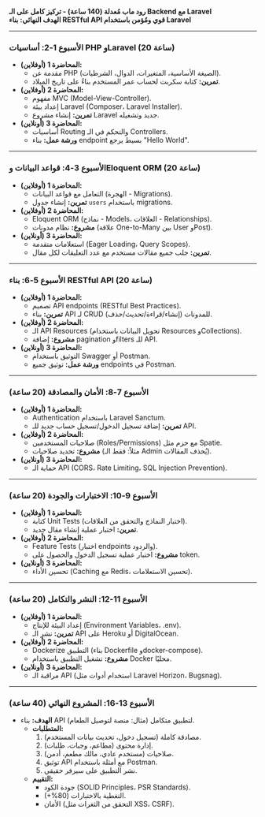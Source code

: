 **رود ماب مُعدلة (140 ساعة) - تركيز كامل على الـ Backend مع Laravel**  
**الهدف النهائي: بناء RESTful API قوي ومُؤمن باستخدام Laravel**  

---

### **الأسبوع 1-2: أساسيات PHP وLaravel (20 ساعة)**  
- **المحاضرة 1 (أوفلاين):**  
  - مقدمة عن PHP (الصيغة الأساسية، المتغيرات، الدوال، الشرطيات).  
  - **تمرين:** كتابة سكربت لحساب عمر المستخدم بناءً على تاريخ الميلاد.  
- **المحاضرة 2 (أوفلاين):**  
  - مفهوم MVC (Model-View-Controller).  
  - إعداد بيئة Laravel (Composer، Laravel Installer).  
  - **تمرين:** إنشاء مشروع Laravel جديد وتشغيله.  
- **المحاضرة 3 (أونلاين):**  
  - أساسيات Routing والتحكم في الـ Controllers.  
  - **ورشة عمل:** بناء endpoint بسيط يرجع "Hello World".  

---

### **الأسبوع 3-4: قواعد البيانات وEloquent ORM (20 ساعة)**  
- **المحاضرة 1 (أوفلاين):**  
  - التعامل مع قواعد البيانات (الهجرة - Migrations).  
  - **تمرين:** إنشاء جدول `users` باستخدام migrations.  
- **المحاضرة 2 (أوفلاين):**  
  - Eloquent ORM (نماذج - Models، العلاقات - Relationships).  
  - **مشروع:** نظام مدونات (علاقة One-to-Many بين User وPost).  
- **المحاضرة 3 (أونلاين):**  
  - استعلامات متقدمة (Eager Loading، Query Scopes).  
  - **تمرين:** جلب جميع مقالات مستخدم مع عدد التعليقات لكل مقال.  

---

### **الأسبوع 5-6: بناء RESTful API (20 ساعة)**  
- **المحاضرة 1 (أوفلاين):**  
  - تصميم API endpoints (RESTful Best Practices).  
  - **تمرين:** بناء API لـ CRUD (إنشاء/قراءة/تحديث/حذف) للمدونات.  
- **المحاضرة 2 (أوفلاين):**  
  - الـ API Resources (تحويل البيانات باستخدام Resources وCollections).  
  - **مشروع:** إضافة pagination وfilters للـ API.  
- **المحاضرة 3 (أونلاين):**  
  - التوثيق باستخدام Swagger أو Postman.  
  - **ورشة عمل:** توثيق جميع endpoints في Postman.  

---

### **الأسبوع 7-8: الأمان والمصادقة (20 ساعة)**  
- **المحاضرة 1 (أوفلاين):**  
  - Authentication باستخدام Laravel Sanctum.  
  - **تمرين:** إضافة تسجيل الدخول/تسجيل حساب جديد للـ API.  
- **المحاضرة 2 (أوفلاين):**  
  - صلاحيات المستخدمين (Roles/Permissions) مع حزم مثل Spatie.  
  - **مشروع:** تحديد صلاحيات (مثلاً: فقط الـ Admin يُحذف المقالات).  
- **المحاضرة 3 (أونلاين):**  
  - حماية الـ API (CORS، Rate Limiting، SQL Injection Prevention).  

---

### **الأسبوع 9-10: الاختبارات والجودة (20 ساعة)**  
- **المحاضرة 1 (أوفلاين):**  
  - كتابة Unit Tests (اختبار النماذج والتحقق من العلاقات).  
  - **تمرين:** اختبار عملية إنشاء مقال جديد.  
- **المحاضرة 2 (أوفلاين):**  
  - Feature Tests (اختبار endpoints والردود).  
  - **مشروع:** اختبار عملية تسجيل الدخول والحصول على token.  
- **المحاضرة 3 (أونلاين):**  
  - تحسين الأداء (Caching مع Redis، تحسين الاستعلامات).  

---

### **الأسبوع 11-12: النشر والتكامل (20 ساعة)**  
- **المحاضرة 1 (أوفلاين):**  
  - إعداد البيئة للإنتاج (Environment Variables، .env).  
  - **تمرين:** نشر الـ API على Heroku أو DigitalOcean.  
- **المحاضرة 2 (أوفلاين):**  
  - Dockerize التطبيق (بناء Dockerfile وdocker-compose).  
  - **مشروع:** تشغيل التطبيق باستخدام Docker محليًا.  
- **المحاضرة 3 (أونلاين):**  
  - مراقبة الـ API (استخدام أدوات مثل Laravel Horizon، Bugsnag).  

---

### **الأسبوع 13-16: المشروع النهائي (40 ساعة)**  
- **الهدف:** بناء API لتطبيق متكامل (مثال: منصة لتوصيل الطعام).  
  - **المتطلبات:**  
    1. مصادقة كاملة (تسجيل دخول، تحديث بيانات المستخدم).  
    2. إدارة محتوى (مطاعم، وجبات، طلبات).  
    3. صلاحيات (مستخدم عادي، مالك مطعم، أدمن).  
    4. توثيق API مع أمثلة باستخدام Postman.  
    5. نشر التطبيق على سيرفر حقيقي.  
  - **التقييم:**  
    - جودة الكود (SOLID Principles، PSR Standards).  
    - التغطية بالاختبارات (80%+).  
    - الأمان (التحقق من الثغرات مثل XSS، CSRF).  

